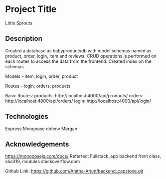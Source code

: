 # Project Title

Little Sprouts

## Description

Created a database as babyproductsdb with model schemas named as product, order, login, item and reviews. CRUD operations is performed on each routes to access the data from the frontend. Created index on the schemas.

Models - item, login, order, product

Routes - login, orders, products

Basic Routes:
products: http://localhost:4000/api/products/
orders: http://localhost:4000/api/orders/
login: http://localhost:4000/api/login/

## Technologies

Express
Mongoose
dotenv
Morgan

## Acknowledgements

https://mongoosejs.com/docs/
Referred: Fullstack_app backend from class, sba319, modules
stackoverflow.com

Github Link: https://github.com/Anitha-Arjun/backend_capstone.git
